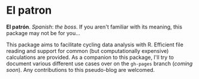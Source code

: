 # El patron

**El patrón**. *Spanish*: *the boss*. If you aren't familiar with its meaning, this package may not be for you...

This package aims to facilitate cycling data analysis with R. Efficient file reading and support for common (but computationally expensive) calculations are provided. As a companion to this package, I'll try to document various different use cases over on the `gh-pages` branch (*coming soon*). Any contributions to this pseudo-blog are welcomed.

